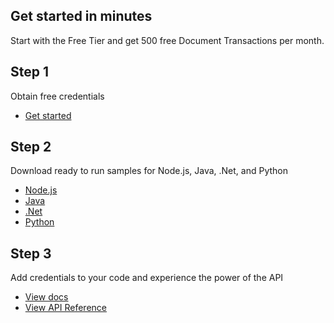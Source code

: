 <TitleBlock slots="heading, text" theme="lightest" className="titleBlock-align-left Get-started-in-minutes Explore-other-Adobe-Document-Services-APIs"/>

## Get started in minutes

Start with the Free Tier and get 500 free Document Transactions per month.

<TextBlock slots="heading, text, buttons" width="33%" theme="lightest"  className='align-left horizontal-align Explore-other-Adobe-Document-Services-APIs'/>

## Step 1

Obtain free credentials

- [Get started](https://acrobatservices.adobe.com/dc-integration-creation-app-cdn/main.html?api=pdf-electronic-seal-api)

<TextBlock slots="heading, text, buttons" width="33%" theme="lightest" variantsTypePrimary='secondary' variantsTypeSecondary='secondary' variantStyleFill="outline" variantStyleOutline="outline"  className='align-left link Explore-other-Adobe-Document-Services-APIs'/>

## Step 2

Download ready to run samples for Node.js, Java, .Net, and Python

- [Node.js](https://github.com/adobe/pdfservices-node-sdk-samples)
- [Java](https://github.com/adobe/pdfservices-java-sdk-samples)
- [.Net](https://github.com/adobe/PDFServices.NET.SDK.Samples)
- [Python](https://github.com/adobe/pdfservices-python-sdk-samples)

<TextBlock slots="heading, text, buttons" width="33%" theme="lightest"  className='align-left horizontal-align link extract-stepper-api-reference Explore-other-Adobe-Document-Services-APIs' headerElementType="h2" />

## Step 3

Add credentials to your code and experience the power of the API

- [View docs](https://developer.adobe.com/document-services/docs/overview/pdf-electronic-seal-api/)
- [View API Reference](https://developer.adobe.com/document-services/docs/apis/#tag/PDF-Electronic-Seal)
